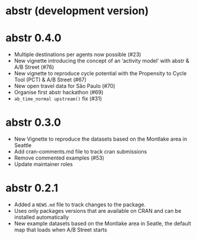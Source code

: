 # abstr (development version)

# abstr 0.4.0

* Multiple destinations per agents now possible (#23)
* New vignette introducing the concept of an ‘activity model’ with abstr & A/B Street (#76)
* New vignette to reproduce cycle potential with the Propensity to Cycle Tool (PCT) & A/B Street (#67)
* New open travel data for São Paulo (#70)
* Organise first abstr hackathon (#69)
* `ab_time_normal upstream()` fix (#31)

# abstr 0.3.0

* New Vignette to reproduce the datasets based on the Montlake area in Seattle
* Add cran-comments.md file to track cran submissions
* Remove commented examples (#53)
* Update maintainer roles

# abstr 0.2.1

* Added a `NEWS.md` file to track changes to the package.
* Uses only packages versions that are available on CRAN and can be installed automatically
* New example datasets based on the Montlake area in Seatle, the default map that loads when A/B Street starts
